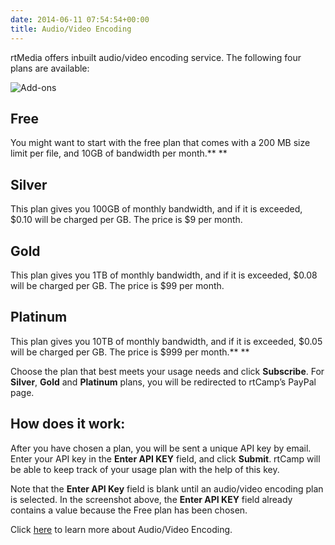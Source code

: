 ```yaml
---
date: 2014-06-11 07:54:54+00:00
title: Audio/Video Encoding
---
```


rtMedia offers inbuilt audio/video encoding service. The following four plans are available:



![Add-ons ](http://docs.rtcamp.com/wp-content/uploads/2014/06/Addons-Tab.jpg)


## Free


You might want to start with the free plan that comes with a 200 MB size limit per file, and 10GB of bandwidth per month.**
**


## Silver


This plan gives you 100GB of monthly bandwidth, and if it is exceeded, $0.10 will be charged per GB. The price is $9 per month.


## Gold


This plan gives you 1TB of monthly bandwidth, and if it is exceeded, $0.08 will be charged per GB. The price is $99 per month.


## Platinum


This plan gives you 10TB of monthly bandwidth, and if it is exceeded, $0.05 will be charged per GB. The price is $999 per month.**
**

Choose the plan that best meets your usage needs and click **Subscribe**. For **Silver**, **Gold** and **Platinum** plans, you will be redirected to rtCamp’s PayPal page.


## How does it work:


After you have chosen a plan, you will be sent a unique API key by email. Enter your API key in the **Enter API KEY** field, and click **Submit**. rtCamp will be able to keep track of your usage plan with the help of this key.

Note that the **Enter API Key** field is blank until an audio/video encoding plan is selected. In the screenshot above, the **Enter API KEY** field already contains a value because the Free plan has been chosen.

Click [here](/rtmedia/addons/audio-video-encoding-service/) to learn more about Audio/Video Encoding.




